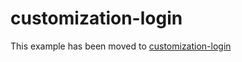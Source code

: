 # customization-login

This example has been moved to [customization-login](../.././customization-login)
